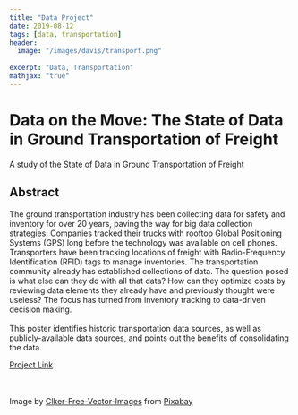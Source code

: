 ```yaml
---
title: "Data Project"
date: 2019-08-12
tags: [data, transportation]
header:
  image: "/images/davis/transport.png"
  
excerpt: "Data, Transportation"
mathjax: "true"
---
```


# Data on the Move: The State of Data in Ground Transportation of Freight 
A study of the State of Data in Ground Transportation of Freight 

## Abstract
The ground transportation industry has been collecting data for safety and inventory for over 20 years, paving the way for big data collection strategies. Companies tracked their trucks with rooftop Global Positioning Systems (GPS) long before the technology was available on cell phones.  Transporters have been tracking locations of freight with Radio-Frequency Identification (RFID) tags to manage inventories.
The transportation community already has established collections of data. The question posed is what else can they do with all that data? How can they optimize costs by reviewing data elements they already have and previously thought were useless?  The focus has turned from inventory tracking to data-driven decision making.  
<br>
This poster identifies historic transportation data sources, as well as publicly-available data sources, and points out the benefits of consolidating the data.  



<a href="https://github.com/amodavis/Data_in_Transportation">Project Link</a>

<br>
<br>
Image by <a href="https://pixabay.com/users/clker-free-vector-images-3736/?utm_source=link-attribution&amp;utm_medium=referral&amp;utm_campaign=image&amp;utm_content=37585">Clker-Free-Vector-Images</a> from <a href="https://pixabay.com/?utm_source=link-attribution&amp;utm_medium=referral&amp;utm_campaign=image&amp;utm_content=37585">Pixabay</a>
